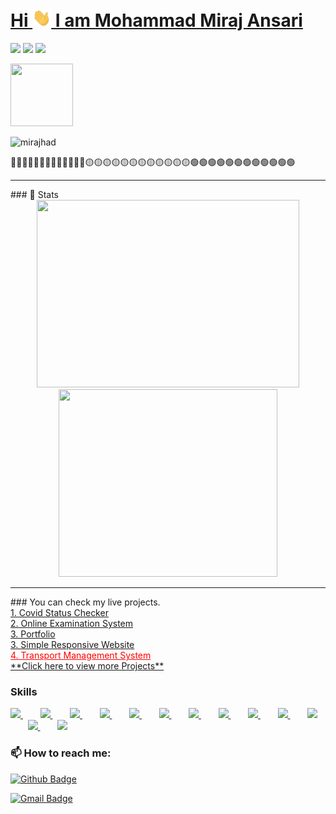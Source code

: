 # [Hi <img src="https://raw.githubusercontent.com/ABSphreak/ABSphreak/master/gifs/Hi.gif" width="30px"> I am Mohammad Miraj Ansari](https://mdmiraj.netlify.app/)
[<img height="30" src="https://img.shields.io/badge/twitter-%231DA1F2.svg?&style=for-the-badge&logo=twitter&logoColor=white" />](https://twitter.com/hadish110/)
[<img height="30" src = "https://img.shields.io/badge/Youtube-%23E4405F.svg?&style=for-the-badge&logo=Youtube&logoColor=white">]() 
[<img height="30" src="https://img.shields.io/badge/linkedin-blue.svg?&style=for-the-badge&logo=linkedin&logoColor=white" />](https://www.linkedin.com/in/mirajhad/)

<img src="https://github.com/mirajhad/mirajhad/blob/master/1.jfif" width="100" height="100">

<p align="left"> <img src="https://komarev.com/ghpvc/?username=mirajhad" alt="mirajhad" /> </p>

 

🔴🔴🔴🔴🔴🔴🔴🔴🔴🔴🔴🔴🔴🟡🟡🟡🟡🟡🟡🟡🟡🟡🟡🟡🟡🟢🟢🟢🟢🟢🟢🟢🟢🟢🟢🟢🟢
<hr>
### 🔧 Stats


<div align="center">
  <img src="https://github-readme-stats.vercel.app/api/?username=mirajhad&show_icons=true&theme=radical&count_private=true&include_all_commits=true" height="300" width="420"/>
  <img src="https://github-readme-stats.vercel.app/api/top-langs/?username=mirajhad&theme=radical&layout=compact" height="300" width="350"/>
</div>

<hr>
### You can check my live projects.
 <br>
<a href="https://mirajhad.github.io/COVID-19-STATUS">1. Covid Status Checker</a>
<br>
<a href="https://exam01.000webhostapp.com">2. Online Examination System</a>
<br>
<a href="https://mdmiraj.netlify.app">3. Portfolio</a>
<br>
<a href="https://mirajhad.github.io/Responsive-Website">3. Simple Responsive Website</a>
<br>
<a href="https://tport01.000webhostapp.com" style="color:red">4. Transport Management System</a>
<br>
<a href="https://github.com/mirajhad?tab=repositories">**Click here to view more Projects**</a>
<br>

 
### Skills
<p float="left">
  <a href="https://isocpp.org" target="_blank" >
    <img src="https://raw.githubusercontent.com/mirajhad/mirajhad/master/Logos/c%2B%2B.png"  height="90" />
  </a>
   &nbsp;&nbsp;&nbsp;&nbsp;&nbsp;&nbsp;
  <a href="https://www.docker.com/" target="_blank" >
    <img src="https://raw.githubusercontent.com/itsksaurabh/itsksaurabh/master/assets/docker.gif"  height="80" /> 
  </a>
  &nbsp;&nbsp;&nbsp;&nbsp;&nbsp;&nbsp;
  <a href="https://docs.gitlab.com/ee/ci/" target="_blank" >
    <img src="https://raw.githubusercontent.com/itsksaurabh/itsksaurabh/master/assets/cicd.gif"  height="65" />
  </a>
   &nbsp;&nbsp;&nbsp;&nbsp;&nbsp;&nbsp;
  <a href="https://javascript.info" target="_blank" >
    <img src="https://raw.githubusercontent.com/mirajhad/mirajhad/master/Logos/js.gif" width="120" />
  </a>
   &nbsp;&nbsp;&nbsp;&nbsp;&nbsp;&nbsp;
  <a href="https://www.mongodb.com" target="_blank" >
    <img src="https://raw.githubusercontent.com/mirajhad/mirajhad/master/Logos/mongo.gif"  height="75" />
  </a>
   &nbsp;&nbsp;&nbsp;&nbsp;&nbsp;&nbsp;
  <a href="https://www.php.net" target="_blank" >
    <img src="https://raw.githubusercontent.com/mirajhad/mirajhad/master/Logos/php.gif"  height="75" />
  </a>
   &nbsp;&nbsp;&nbsp;&nbsp;&nbsp;&nbsp;
  <a href="https://www.w3.org/wiki/The_web_standards_model_-_HTML_CSS_and_JavaScript" target="_blank" >
    <img src="https://raw.githubusercontent.com/mirajhad/mirajhad/master/Logos/html-css-js.png" height="70" />
  </a>
   &nbsp;&nbsp;&nbsp;&nbsp;&nbsp;&nbsp;
  <a href="https://www.postgresql.org" target="_blank" >
    <img src="https://raw.githubusercontent.com/mirajhad/mirajhad/master/Logos/postgresql.gif" height="70" />
  </a>
   &nbsp;&nbsp;&nbsp;&nbsp;&nbsp;&nbsp;
  <a href="#" target="_blank" >
    <img src="https://github.com/mirajhad/mirajhad/blob/master/Logos/android.gif" height="70" />
  </a>
   &nbsp;&nbsp;&nbsp;&nbsp;&nbsp;&nbsp;
  <a href="#" target="_blank" >
    <img src="https://github.com/mirajhad/mirajhad/blob/master/Logos/react.gif" height="70" />
  </a>
   &nbsp;&nbsp;&nbsp;&nbsp;&nbsp;&nbsp;
  
  <a href="#" target="_blank" >
    <img src="https://github.com/mirajhad/mirajhad/blob/master/Logos/git.gif" height="70" />
  </a>
   &nbsp;&nbsp;&nbsp;&nbsp;&nbsp;&nbsp;
 
  
  <a href="#" target="_blank" >
    <img src="https://github.com/mirajhad/mirajhad/blob/master/Logos/python.gif" height="80" />
  </a>
   &nbsp;&nbsp;&nbsp;&nbsp;&nbsp;&nbsp;
  
   <a href="#" target="_blank" >
    <img src="https://github.com/mirajhad/mirajhad/blob/master/Logos/ubuntu.gif" height="70" />
  </a>
  
 </p>
 
 
### 📫 How to reach me:   

[![Github Badge](https://img.shields.io/badge/-Github-000?style=flat-square&logo=Github&logoColor=white&link=https://github.com/mirajhad/)](https://github.com/mirajhad/)

[![Gmail Badge](https://img.shields.io/badge/-Gmail-c14438?style=flat-square&logo=Gmail&logoColor=white&link=mailto:mirajhadish48@gmail.com)](mailto:mirajhadish48@gmail.com)

